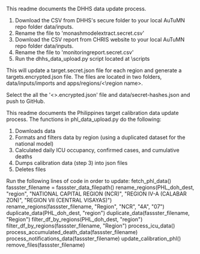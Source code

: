 This readme documents the DHHS data update process.

1. Download the CSV from DHHS's secure folder to your local  AuTuMN repo folder data/inputs.
2. Rename the file to 'monashmodelextract.secret.csv'
3. Download the CSV report from CHRIS website to your local  AuTuMN repo folder data/inputs.
4. Rename the file to 'monitoringreport.secret.csv'
3. Run the dhhs_data_upload.py script located at \scripts

This will update a target.secret.json file for each region and generate a targets.encrypted.json file. 
The files are located in two folders, data/inputs/imports and apps/regions/<\region name>.

Select the all the '<>.encrypted.json' file and  data/secret-hashes.json and push to GitHub.

This readme documents the Philippines target calibration data update process.
The functions in phl_data_upload.py do the following:
1. Downloads data
2. Formats and filters data by region (using a duplicated dataset for the national model)
3. Calculated daily ICU occupancy, confirmed cases, and cumulative deaths
4. Dumps calibration data (step 3) into json files
5. Deletes files 

Run the following lines of code in order to update:
fetch_phl_data()
fassster_filename = fassster_data_filepath()
rename_regions(PHL_doh_dest, "region", "NATIONAL CAPITAL REGION (NCR)", "REGION IV-A (CALABAR ZON)", "REGION VII (CENTRAL VISAYAS)")
rename_regions(fassster_filename, "Region", "NCR", "4A", "07")
duplicate_data(PHL_doh_dest, "region")
duplicate_data(fassster_filename, "Region")
filter_df_by_regions(PHL_doh_dest, "region")
filter_df_by_regions(fassster_filename, "Region")
process_icu_data()
process_accumulated_death_data(fassster_filename)
process_notifications_data(fassster_filename)
update_calibration_phl()
remove_files(fassster_filename)